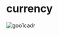 # currency
![goo1cadr](https://user-images.githubusercontent.com/96927298/181693571-780509b2-6524-475d-8012-c9db877fcaff.gif)
